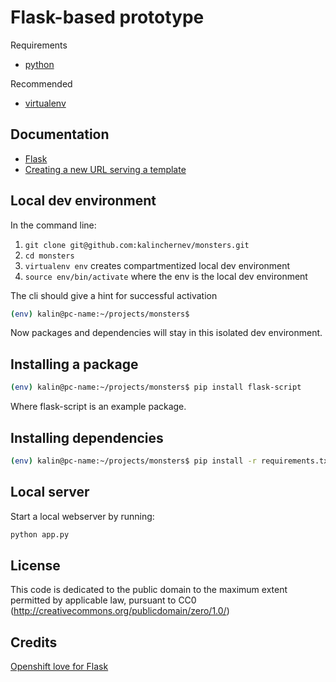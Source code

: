 # Flask-based prototype
Requirements
- [python](https://www.python.org/downloads/)

Recommended
- [virtualenv](http://virtualenv.readthedocs.org/en/latest/installation.html)

## Documentation
- [Flask](http://flask.pocoo.org/docs/0.10/)
- [Creating a new URL serving a template](http://flask.pocoo.org/docs/0.10/quickstart/#rendering-templates)

## Local dev environment
In the command line:
1. `git clone git@github.com:kalinchernev/monsters.git`
2. `cd monsters`
3. `virtualenv env` creates compartmentized local dev environment
4. `source env/bin/activate` where the env is the local dev environment

The cli should give a hint for successful activation

```bash
(env) kalin@pc-name:~/projects/monsters$
```
Now packages and dependencies will stay in this isolated dev environment.

## Installing a package

```bash
(env) kalin@pc-name:~/projects/monsters$ pip install flask-script
```
Where flask-script is an example package.

## Installing dependencies

```bash
(env) kalin@pc-name:~/projects/monsters$ pip install -r requirements.txt
```

## Local server
Start a local webserver by running:

```bash
python app.py
```

## License
This code is dedicated to the public domain to the maximum extent permitted by applicable law, pursuant to CC0 (http://creativecommons.org/publicdomain/zero/1.0/)

## Credits
[Openshift love for Flask](https://developers.openshift.com/en/python-flask.html)
